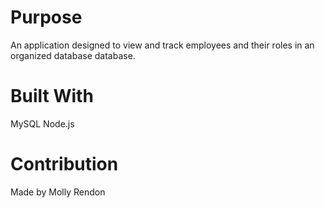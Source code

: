 # Purpose

An application designed to view and track employees and their roles in an organized database database.

# Built With

MySQL
Node.js

# Contribution

Made by Molly Rendon

